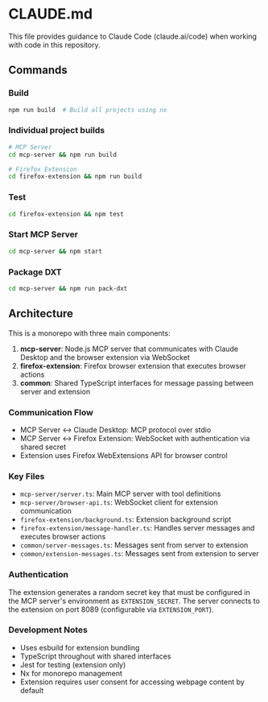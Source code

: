 # CLAUDE.md

This file provides guidance to Claude Code (claude.ai/code) when working with code in this repository.

## Commands

### Build
```bash
npm run build  # Build all projects using nx
```

### Individual project builds
```bash
# MCP Server
cd mcp-server && npm run build

# Firefox Extension  
cd firefox-extension && npm run build
```

### Test
```bash
cd firefox-extension && npm test
```

### Start MCP Server
```bash
cd mcp-server && npm start
```

### Package DXT
```bash
cd mcp-server && npm run pack-dxt
```

## Architecture

This is a monorepo with three main components:

1. **mcp-server**: Node.js MCP server that communicates with Claude Desktop and the browser extension via WebSocket
2. **firefox-extension**: Firefox browser extension that executes browser actions
3. **common**: Shared TypeScript interfaces for message passing between server and extension

### Communication Flow
- MCP Server ↔ Claude Desktop: MCP protocol over stdio
- MCP Server ↔ Firefox Extension: WebSocket with authentication via shared secret
- Extension uses Firefox WebExtensions API for browser control

### Key Files
- `mcp-server/server.ts`: Main MCP server with tool definitions
- `mcp-server/browser-api.ts`: WebSocket client for extension communication
- `firefox-extension/background.ts`: Extension background script
- `firefox-extension/message-handler.ts`: Handles server messages and executes browser actions
- `common/server-messages.ts`: Messages sent from server to extension
- `common/extension-messages.ts`: Messages sent from extension to server

### Authentication
The extension generates a random secret key that must be configured in the MCP server's environment as `EXTENSION_SECRET`. The server connects to the extension on port 8089 (configurable via `EXTENSION_PORT`).

### Development Notes
- Uses esbuild for extension bundling
- TypeScript throughout with shared interfaces
- Jest for testing (extension only)
- Nx for monorepo management
- Extension requires user consent for accessing webpage content by default